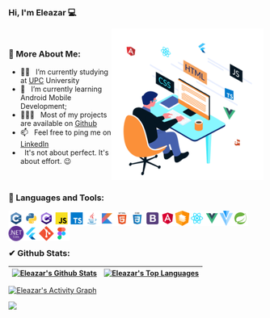 ### Hi, I'm Eleazar 💻

<img align="right" alt="GIF" src="https://github.com/EleazarBT/EleazarBT/blob/main/img/99312-developer-skills.gif" width="300px"/>

<br>
  
### 🧐 More About Me:

- 👨‍🎓 &nbsp; I’m currently studying at [UPC](https://www.upc.edu.pe/) University
- 🌱 &nbsp; I’m currently learning Android Mobile Development; 
- 👨🏻‍💻 &nbsp; Most of my projects are available on [Github](https://github.com/EleazarBT?tab=repositories)
- 📫 &nbsp; Feel free to ping me on [LinkedIn](https://www.linkedin.com/in/eleazar-braco-terry-1b043b1ab/)
-  &nbsp; It's not about perfect. It's about effort. 😉
      

<br>

### 🔨 Languages and Tools:

<div>
<a href="https://docs.microsoft.com/en-us/cpp/?view=msvc-170" target="_blank"> <img align="left" alt="C++" height ="30px" src="https://raw.githubusercontent.com/EleazarBT/EleazarBT/main/img/icons/c%2B%2B.svg"> </a>
<a href="https://www.python.org" target="_blank"><img align="left" alt="Python" height ="30px" src="https://raw.githubusercontent.com/EleazarBT/EleazarBT/main/img/icons/python.svg"></a>
<a href="https://docs.microsoft.com/en-us/dotnet/csharp/" target="_blank"> <img align="left" alt="C#" height ="30px" src="https://raw.githubusercontent.com/EleazarBT/EleazarBT/main/img/icons/c%23.svg"> </a>
<a href="https://developer.mozilla.org/en-US/docs/Web/JavaScript" target="_blank"> <img align="left" alt="JavaScript" height ="30px" src="https://raw.githubusercontent.com/EleazarBT/EleazarBT/main/img/icons/javascript.svg"> </a>
<a href="https://www.typescriptlang.org/" target="_blank"> <img align="left" alt="TypeScript" height ="30px" src="https://raw.githubusercontent.com/EleazarBT/EleazarBT/main/img/icons/typescript.svg"> </a>
<a href="https://www.java.com/en/" target="_blank"> <img align="left" alt="Java" height ="30px" src="https://raw.githubusercontent.com/EleazarBT/EleazarBT/main/img/icons/java.svg"> </a>
<a href="https://kotlinlang.org/docs/home.html" target="_blank"> <img align="left" alt="Kotlin" height ="30px" src="https://raw.githubusercontent.com/EleazarBT/EleazarBT/main/img/icons/kotlin.svg"> </a>



<a href="https://developer.mozilla.org/en-US/docs/Web/HTML" target="_blank"> <img align="left" alt="HTML" height ="30px" src="https://raw.githubusercontent.com/EleazarBT/EleazarBT/main/img/icons/html.svg"> </a>
<a href="https://developer.mozilla.org/en-US/docs/Web/CSS" target="_blank"> <img align="left" alt="CSS" height ="30px" src="https://raw.githubusercontent.com/EleazarBT/EleazarBT/main/img/icons/css.svg"> </a>
<a href="https://getbootstrap.com/" target="_blank"> <img align="left" alt="Bootstrap" height ="30px" src="https://raw.githubusercontent.com/EleazarBT/EleazarBT/main/img/icons/bootstrap.svg"> </a>
<a href="https://angular.io/" target="_blank"><img align="left" alt="Angular" height ="30px" src="https://raw.githubusercontent.com/EleazarBT/EleazarBT/main/img/icons/angular.svg"></a>
<a href="https://material.angular.io/" target="_blank"> <img align="left" alt="Angular Material" height ="30px" src="https://raw.githubusercontent.com/EleazarBT/EleazarBT/main/img/icons/angular-material-logo.svg"> </a>
<a href="https://reactjs.org/" target="_blank"> <img align="left" alt="React" height ="30px" src="https://raw.githubusercontent.com/EleazarBT/EleazarBT/main/img/icons/react.svg"> </a>
<a href="https://vuejs.org/" target="_blank"> <img align="left" alt="Vue" height ="30px" src="https://raw.githubusercontent.com/EleazarBT/EleazarBT/main/img/icons/vue.svg"> </a>
<a href="https://vuetifyjs.com/en/" target="_blank"> <img align="left" alt="Vuetify" height ="30px" src="https://raw.githubusercontent.com/EleazarBT/EleazarBT/main/img/icons/vuetify.svg"> </a>
<a href="https://spring.io/projects/spring-boot/" target="_blank"> <img align="left" alt="Spring Boot" height ="30px" src="https://raw.githubusercontent.com/EleazarBT/EleazarBT/main/img/icons/spring.svg"> </a>
<a href="https://docs.microsoft.com/en-us/aspnet/core/?view=aspnetcore-6.0" target="_blank"> <img align="left" alt="ASP.NET" height ="30px" src="https://raw.githubusercontent.com/EleazarBT/EleazarBT/main/img/icons/NET_Core_Logo.svg"> </a>

<a href="https://flutter.dev/" target="_blank"> <img align="left" alt="Flutter" height ="30px" src="https://raw.githubusercontent.com/EleazarBT/EleazarBT/main/img/icons/flutter.svg"> </a>


<a href="https://git-scm.com/" target="_blank"> <img align="left" alt="Git" height ="30px" src="https://raw.githubusercontent.com/EleazarBT/EleazarBT/main/img/icons/Git_icon.svg"> </a>
<a href="https://www.figma.com/" target="_blank"> <img align="left" alt="Figma" height ="30px" src="https://raw.githubusercontent.com/EleazarBT/EleazarBT/main/img/icons/figma.svg"> </a>
</div><br><br>


<br>

### ✔ Github Stats:

| <a href="https://github.com/anuraghazra/github-readme-stats"><img alt="Eleazar's Github Stats" src="https://github-readme-stats.vercel.app/api?username=EleazarBT&show_icons=true&theme=github_dark&include_all_commits=true&count_private=true&hide_border=true" height="192px"/></a> | <a href="https://github.com/anuraghazra/github-readme-stats"><img alt="Eleazar's Top Languages" src="https://github-readme-stats.vercel.app/api/top-langs/?username=EleazarBT&langs_count=8&layout=compact&theme=github_dark&hide=Jupyter%20Notebook&hide_border=true" height="192px"/></a> | 
| ------------- | ------------- |


<a href="https://github.com/ashutosh00710/github-readme-activity-graph"><img alt="Eleazar's Activity Graph" src="https://denvercoder1-activity-graph.herokuapp.com/graph/?username=EleazarBt&bg_color=0D1117&color=ffffff&line=F85D7F&point=FFFFFF&hide_border=true" /></a>


![](https://komarev.com/ghpvc/?username=EleazarBT&color=blue&style=for-the-badge)
